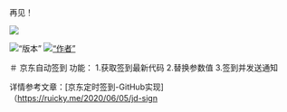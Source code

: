 再见！
<p align =“ center”>
    <img src =“ https://cdn.jsdelivr.net/gh/ruicky/ruicky.github.io/2020/06/05/jd-sign/0.png”>
</ p>

<p align =“ center”>
    <img alt =“版本” src =“ https://img.shields.io/badge/release-0.0.1-blue” />
    <a href="https://github.com/ruicky">
        <img alt =“作者” src =“ https://img.shields.io/badge/author-ruicky-blueviolet” />
    </a>
</ p>

＃ 京东自动签到
功能：
1.获取签到最新代码
2.替换参数值
3.签到并发送通知

详情参考文章：[京东定时签到-GitHub实现]（https://ruicky.me/2020/06/05/jd-sign


